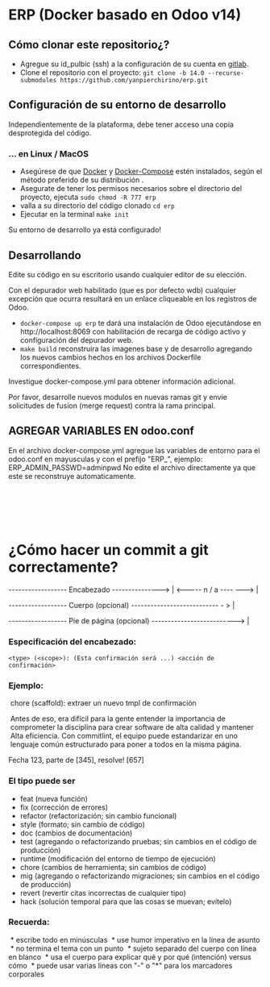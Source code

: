 # ERP (Docker basado en Odoo v14)

## Cómo clonar este repositorio¿?
  * Agregue su id_pulbic (ssh) a la configuración de su cuenta en [gitlab](https://docs.gitlab.com/ee/ssh/).
  * Clone el repositorio con el proyecto: `git clone -b 14.0 --recurse-submodules https://github.com/yanpierchirino/erp.git`

## Configuración de su entorno de desarrollo
Independientemente de la plataforma, debe tener acceso una copia desprotegida del código.

### ... en Linux / MacOS
  * Asegúrese de que [Docker](https://docs.docker.com/install/) y [Docker-Compose](https://docs.docker.com/compose/install/) estén instalados, según el método preferido de su distribución .
  * Asegurate de tener los permisos necesarios sobre el directorio del proyecto, ejecuta `sudo chmod -R 777 erp`
  * valla a su directorio del código clonado `cd erp`
  * Ejecutar en la terminal `make init`

Su entorno de desarrollo ya está configurado!

## Desarrollando
Edite su código en su escritorio usando cualquier editor de su elección.

Con el depurador web habilitado (que es por defecto wdb) cualquier excepción que ocurra
resultará en un enlace cliqueable en los registros de Odoo.

  * `docker-compose up erp` te dará una instalación de Odoo ejecutándose en http://localhost:8069 con habilitación de recarga de código activo y configuración del depurador web.
  * `make build` reconstruira las imagenes base y de desarrollo agregando los nuevos cambios hechos en los archivos Dockerfile correspondientes.

Investigue docker-compose.yml para obtener información adicional.

Por favor, desarrolle nuevos modulos en nuevas ramas git y envíe solicitudes de fusion (merge request) contra la rama principal.

## AGREGAR VARIABLES EN odoo.conf
En el archivo docker-compose.yml agregue las variables de entorno para el odoo.conf en mayusculas y con el prefijo "ERP_", ejemplo: ERP_ADMIN_PASSWD=adminpwd
No edite el archivo directamente ya que este se reconstruye automaticamente.

<br/>
<br/>
<br/>
<br/>

# ¿Cómo hacer un commit a git correctamente?

------------------ Encabezado ---------------> | <----- n / a ---- ---> |

------------------ Cuerpo (opcional) --------------------------- - > |

------------------ Pie de página (opcional) --------------------------> |


### Especificación del encabezado:

`<type> (<scope>): (Esta confirmación será ...) <acción de confirmación>`


### Ejemplo:

 chore (scaffold): extraer un nuevo tmpl de confirmación

 Antes de eso, era difícil para la gente entender la importancia de
 comprometer la disciplina para crear software de alta calidad y mantener
 Alta eficiencia. Con commitlint, el equipo puede estandarizar en uno
 lenguaje común estructurado para poner a todos en la misma página.

 Fecha 123, parte de [345], resolve! [657]


### El tipo puede ser
* feat (nueva función)
* fix (corrección de errores)
* refactor (refactorización; sin cambio funcional)
* style (formato; sin cambio de código)
* doc (cambios de documentación)
* test (agregando o refactorizando pruebas; sin cambios en el código de producción)
* runtime (modificación del entorno de tiempo de ejecución)
* chore (cambios de herramienta; sin cambios de código)
* mig (agregando o refactorizando migraciones; sin cambios en el código de producción)
* revert (revertir citas incorrectas de cualquier tipo)
* hack (solución temporal para que las cosas se muevan; evítelo)


### Recuerda:
 * escribe todo en minúsculas
 * use humor imperativo en la línea de asunto
 * no termina el tema con un punto
 * sujeto separado del cuerpo con línea en blanco
 * usa el cuerpo para explicar qué y por qué (intención) versus cómo
 * puede usar varias líneas con "-" o "*" para los marcadores corporales
